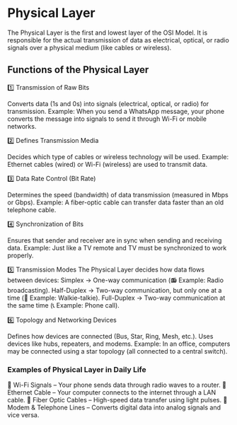 # Physical Layer

The Physical Layer is the first and lowest layer of the OSI Model. It is responsible for the actual transmission of data as electrical, optical, or radio signals over a physical medium (like cables or wireless).

## Functions of the Physical Layer

1️⃣ Transmission of Raw Bits

Converts data (1s and 0s) into signals (electrical, optical, or radio) for transmission.
Example: When you send a WhatsApp message, your phone converts the message into signals to send it through Wi-Fi or mobile networks.

2️⃣ Defines Transmission Media

Decides which type of cables or wireless technology will be used.
Example: Ethernet cables (wired) or Wi-Fi (wireless) are used to transmit data.

3️⃣ Data Rate Control (Bit Rate)

Determines the speed (bandwidth) of data transmission (measured in Mbps or Gbps).
Example: A fiber-optic cable can transfer data faster than an old telephone cable.

4️⃣ Synchronization of Bits

Ensures that sender and receiver are in sync when sending and receiving data.
Example: Just like a TV remote and TV must be synchronized to work properly.

5️⃣ Transmission Modes
The Physical Layer decides how data flows between devices:
Simplex → One-way communication (📻 Example: Radio broadcasting).
Half-Duplex → Two-way communication, but only one at a time (🎤 Example: Walkie-talkie).
Full-Duplex → Two-way communication at the same time (📞 Example: Phone call).

6️⃣ Topology and Networking Devices

Defines how devices are connected (Bus, Star, Ring, Mesh, etc.).
Uses devices like hubs, repeaters, and modems.
Example: In an office, computers may be connected using a star topology (all connected to a central switch).

### Examples of Physical Layer in Daily Life

📡 Wi-Fi Signals – Your phone sends data through radio waves to a router.
🔌 Ethernet Cable – Your computer connects to the internet through a LAN cable.
📶 Fiber Optic Cables – High-speed data transfer using light pulses.
📠 Modem & Telephone Lines – Converts digital data into analog signals and vice versa.
